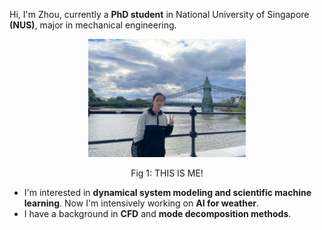 <link rel="shortcut icon" type="image/x-icon" href="favicon.ico">

Hi, I'm Zhou, currently a **PhD student** in National University of Singapore **(NUS)**, major in mechanical engineering. 

<p align="center" width="50%">
    <img title="aboutme" alt="A pic of me" src="/figs/aboutme.jpg" width="50%"> 
</p>

<p align="center">Fig 1: THIS IS ME!</p>


- I'm interested in **dynamical system modeling and scientific machine learning**. Now I'm intensively working on **AI for weather**.
- I have a background in **CFD** and **mode decomposition methods**.



